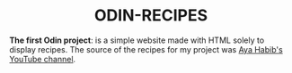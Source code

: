 <h1 align="center">ODIN-RECIPES</h1>
<p>
    <strong>The first Odin project</strong>: is a simple website made with HTML solely to display recipes. The source of the recipes for my project was <a href="https://www.youtube.com/@ayahabib167"> Aya Habib's YouTube channel</a>.
</p>
